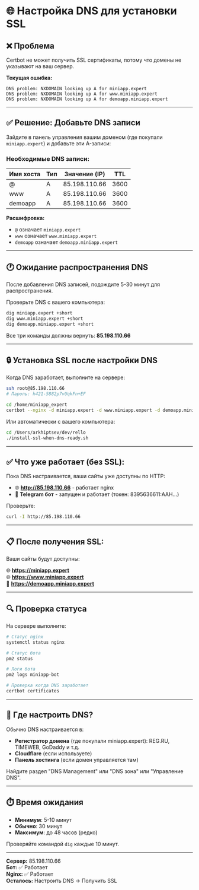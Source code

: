 # 🌐 Настройка DNS для установки SSL

## ❌ Проблема

Certbot не может получить SSL сертификаты, потому что домены не указывают на ваш сервер.

**Текущая ошибка:**
```
DNS problem: NXDOMAIN looking up A for miniapp.expert
DNS problem: NXDOMAIN looking up A for www.miniapp.expert  
DNS problem: NXDOMAIN looking up A for demoapp.miniapp.expert
```

---

## ✅ Решение: Добавьте DNS записи

Зайдите в панель управления вашим доменом (где покупали `miniapp.expert`) и добавьте эти A-записи:

### Необходимые DNS записи:

| Имя хоста | Тип | Значение (IP) | TTL |
|-----------|-----|---------------|-----|
| @ | A | 85.198.110.66 | 3600 |
| www | A | 85.198.110.66 | 3600 |
| demoapp | A | 85.198.110.66 | 3600 |

**Расшифровка:**
- `@` означает `miniapp.expert`
- `www` означает `www.miniapp.expert`
- `demoapp` означает `demoapp.miniapp.expert`

---

## 🕐 Ожидание распространения DNS

После добавления DNS записей, подождите 5-30 минут для распространения.

Проверьте DNS с вашего компьютера:

```bash
dig miniapp.expert +short
dig www.miniapp.expert +short
dig demoapp.miniapp.expert +short
```

Все три команды должны вернуть: **85.198.110.66**

---

## 🔒 Установка SSL после настройки DNS

Когда DNS заработает, выполните на сервере:

```bash
ssh root@85.198.110.66
# Пароль: h421-5882p7vUqkFn+EF

cd /home/miniapp_expert
certbot --nginx -d miniapp.expert -d www.miniapp.expert -d demoapp.miniapp.expert --non-interactive --agree-tos --email hello@miniapp.expert --redirect
```

Или автоматически с вашего компьютера:

```bash
cd /Users/arkhiptsev/dev/rello
./install-ssl-when-dns-ready.sh
```

---

## ✅ Что уже работает (без SSL):

Пока DNS настраивается, ваши сайты уже доступны по HTTP:

- 🌐 **http://85.198.110.66** - работает nginx
- 🤖 **Telegram бот** - запущен и работает (токен: 8395636611:AAH...)

Проверьте:
```bash
curl -I http://85.198.110.66
```

---

## 📋 После получения SSL:

Ваши сайты будут доступны:

🌐 **https://miniapp.expert**  
🌐 **https://www.miniapp.expert**  
📱 **https://demoapp.miniapp.expert**

---

## 🔍 Проверка статуса

На сервере выполните:

```bash
# Статус nginx
systemctl status nginx

# Статус бота
pm2 status

# Логи бота
pm2 logs miniapp-bot

# Проверка когда DNS заработает
certbot certificates
```

---

## 📝 Где настроить DNS?

Обычно DNS настраивается в:
- **Регистратор домена** (где покупали miniapp.expert): REG.RU, TIMEWEB, GoDaddy и т.д.
- **Cloudflare** (если используете)
- **Панель хостинга** (если домен управляется там)

Найдите раздел "DNS Management" или "DNS зона" или "Управление DNS".

---

## ⏱️ Время ожидания

- **Минимум**: 5-10 минут
- **Обычно**: 30 минут
- **Максимум**: до 48 часов (редко)

Проверяйте командой `dig` каждые 10 минут.

---

**Сервер:** 85.198.110.66  
**Бот:** ✅ Работает  
**Nginx:** ✅ Работает  
**Осталось:** Настроить DNS → Получить SSL




